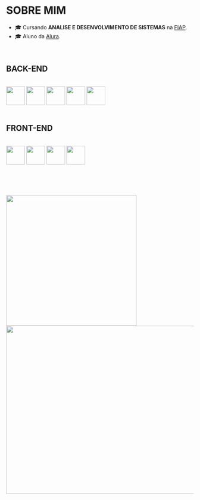 <div>
  
# SOBRE MIM

- 🎓 Cursando **ANALISE E DESENVOLVIMENTO DE SISTEMAS** na <a href="https://www.fiap.com.br/">FIAP</a>.
- 🎓 Aluno da <a href="https://www.alura.com.br/">Alura</a>.
  
<br>

## BACK-END

<div style="display: inline_block"><br>
  <img height="50px" src="https://cdn.jsdelivr.net/gh/devicons/devicon@latest/icons/java/java-original.svg" />          
  <img height="50px" src="https://cdn.jsdelivr.net/gh/devicons/devicon@latest/icons/python/python-original.svg" />
  <img height="50px" src="https://cdn.jsdelivr.net/gh/devicons/devicon@latest/icons/csharp/csharp-original.svg" />
  <img height="50px" src="https://cdn.jsdelivr.net/gh/devicons/devicon@latest/icons/oracle/oracle-original.svg" />
  <img height="50px" src="https://cdn.jsdelivr.net/gh/devicons/devicon@latest/icons/mysql/mysql-original.svg" />
</div>

<br>

## FRONT-END

<div style="display: inline_block"><br>
  <img height="50px" src="https://cdn.jsdelivr.net/gh/devicons/devicon@latest/icons/css3/css3-original.svg" />
  <img height="50px" src="https://cdn.jsdelivr.net/gh/devicons/devicon@latest/icons/html5/html5-original.svg" />        
  <img height="50px" src="https://cdn.jsdelivr.net/gh/devicons/devicon@latest/icons/javascript/javascript-original.svg" />          
  <img height="50px" src="https://cdn.jsdelivr.net/gh/devicons/devicon@latest/icons/typescript/typescript-plain.svg" />
</div>

<br><br><br>

</div>

<div>
<img align="left" height="350" width="350" src="https://github-readme-stats.vercel.app/api/top-langs/?username=brielpg&theme=gotham&locale=pt-br&border_radius=15">
<img align="right" height="450" width="550" src="https://github-readme-stats.vercel.app/api?username=brielpg&custom_title=Git+Stats+brielpg&theme=gotham&locale=pt-br&show_icons=true&border_radius=15">
</div>

